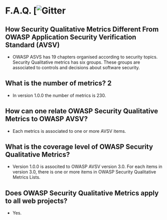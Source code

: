 # F.A.Q. [![Gitter](https://gitter.im/owasp-www-project-security-qualitative-metrics/community)

## How Security Qualitative Metrics Different From OWASP Application Security Verification Standard (AVSV)

- OWASP ASVS has 19 chapters organised according to security topics. Security Qualitative metrics has six groups. These groups are associated to controls and decisions about software security.

## What is the number of metrics? 2

- In version 1.0.0 the number of metrics is 230. 

## How can one relate OWASP Security Qualitative Metrics to OWASP AVSV? 

- Each metrics is associated to one or more AVSV items. 

## What is the coverage level of OWASP Security Qualitative Metrics?

- Version 1.0.0 is associted to OWASP AVSV version 3.0. For each items in version 3.0, there is one or more items in OWASP Security Qualitative Metrics Lists. 

## Does OWASP Security Qualitative Metrics apply to all web projects?

- Yes.
